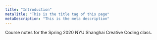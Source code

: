 ```yaml
---
title: "Introduction"
metaTitle: "This is the title tag of this page"
metaDescription: "This is the meta description"
---
```


Course notes for the Spring 2020 NYU Shanghai Creative Coding class.
